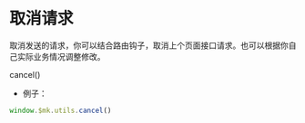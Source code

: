 # 取消请求

取消发送的请求，你可以结合路由钩子，取消上个页面接口请求。也可以根据你自己实际业务情况调整修改。

cancel()

+ 例子：

```ts
window.$mk.utils.cancel()
```
